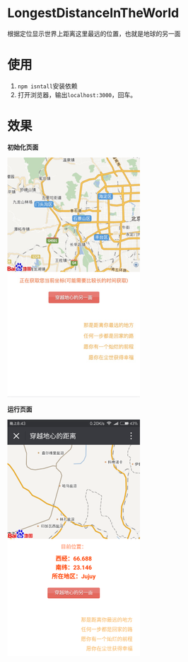 # LongestDistanceInTheWorld
根据定位显示世界上距离这里最远的位置，也就是地球的另一面

# 使用
1. `npm isntall`安装依赖
2. 打开浏览器，输出`localhost:3000`，回车。

# 效果

**初始化页面**

<img src="./初始化界面.jpg" style="width:300px"/>

**运行页面**

<img src="./效果页面.png" style="width:300px"/>
